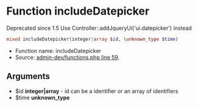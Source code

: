 Function includeDatepicker
===========================

Deprecated since 1.5
Use Controller::addJqueryUi(&#039;ui.datepicker&#039;) instead



```php
mixed includeDatepicker(integer|array $id, \unknown_type $time)
```

* Function name: includeDatepicker
* Source: [admin-dev/functions.php line 59](https://github.com/PrestaShop/PrestaShop/blob/1.5.0.2/admin-dev/functions.php#L59).

Arguments
---------

* $id **integer|array** - id can be a identifier or an array of identifiers
* $time **unknown_type**

